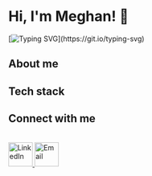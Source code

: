 # Hi, I'm Meghan! 👋
[![Typing SVG](https://readme-typing-svg.demolab.com?font=Fira+Code&duration=2000&pause=1300&color=44F781&width=700&lines=Welcome+to+my+Git!;I'm+interested+in+database+management+for+bioinformatics;I+also+like+population+genetics;And+I+love+all+things+plants!)](https://git.io/typing-svg)

## About me


## Tech stack


## Connect with me
<br>

<a href="https://www.linkedin.com/in/meghan-myles-28b15bb8">
  <img src="https://img.icons8.com/fluency/48/000000/linkedin.png" alt="LinkedIn" width="48" height="48">
</a>

<a href="mailto:meghan.myles@uconn.edu">
  <img src="https://img.icons8.com/fluency/48/000000/apple-mail.png" alt="Email" width="48" height="48">
</a>

<br>
